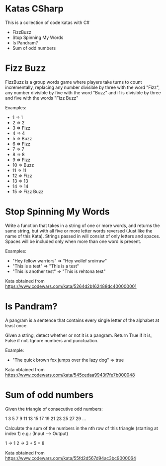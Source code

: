 # Katas CSharp

This is a collection of code katas with C#

- FizzBuzz
- Stop Spinning My Words
- Is Pandram?
- Sum of odd numbers

# Fizz Buzz

FizzBuzz is a group words game where players take turns to count incrementally, replacing any number divisible by three with the word "Fizz", any number divisible by five with the word "Buzz" and if is divisible by three and five with the words "Fizz Buzz"

Examples:

- 1 => 1
- 2 => 2
- 3 => Fizz
- 4 => 4
- 5 => Buzz
- 6 => Fizz
- 7 => 7
- 8 => 8
- 9 => Fizz
- 10 => Buzz
- 11 => 11
- 12 => Fizz
- 13 => 13
- 14 => 14
- 15 => Fizz Buzz

# Stop Spinning My Words

Write a function that takes in a string of one or more words, and returns the same string, but with all five or more letter words reversed (Just like the name of this Kata). Strings passed in will consist of only letters and spaces. Spaces will be included only when more than one word is present.

Examples: 

- "Hey fellow warriors"  => "Hey wollef sroirraw" 
- "This is a test" => "This is a test"
- "This is another test" => "This is rehtona test"

Kata obtained from https://www.codewars.com/kata/5264d2b162488dc400000001

# Is Pandram?
A pangram is a sentence that contains every single letter of the alphabet at least once. 

Given a string, detect whether or not it is a pangram. Return True if it is, False if not. Ignore numbers and punctuation.

Example: 
- "The quick brown fox jumps over the lazy dog" => true

Kata obtained from https://www.codewars.com/kata/545cedaa9943f7fe7b000048

# Sum of odd numbers

Given the triangle of consecutive odd numbers:

1
3	5
7	9	11
13	15	17	19
21	23	25	27	29
...

Calculate the sum of the numbers in the nth row of this triangle (starting at index 1) e.g.: (Input --> Output)

1 ->  1
2 -> 3 + 5 = 8

Kata obtained from https://www.codewars.com/kata/55fd2d567d94ac3bc9000064
